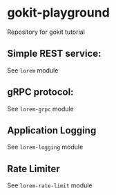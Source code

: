 # gokit-playground
Repository for gokit tutorial

## Simple REST service:
See `lorem` module

## gRPC protocol:
See `lorem-grpc` module

## Application Logging
See `lorem-logging` module

## Rate Limiter
See `lorem-rate-limit` module
